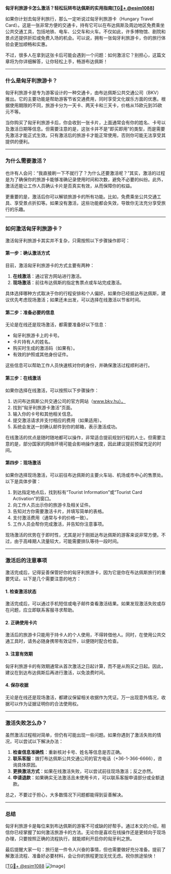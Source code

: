 **匈牙利旅游卡怎么激活？轻松玩转布达佩斯的实用指南[[TG💪+ @esim1088](https://t.me/s/esim1088)]**

如果你计划去匈牙利旅行，那么一定听说过匈牙利旅游卡（Hungary Travel Card）。这是一张非常方便的交通卡，持有它可以在布达佩斯及周边地区免费乘坐公共交通工具，包括地铁、电车、公交车和火车。不仅如此，许多博物馆、剧院和景点还提供折扣或免费入场的机会。可以说，拥有一张匈牙利旅游卡，你的旅行体验会更加顺畅和实惠。

不过，很多人在拿到这张卡后可能会遇到一个问题：如何激活它？别担心，这篇文章将为你详细解答，让你轻松上手，畅游布达佩斯！

---

### **什么是匈牙利旅游卡？**
匈牙利旅游卡是专为游客设计的一种交通卡，由布达佩斯公共交通公司（BKV）推出。它的主要功能是帮助游客节省交通费用，同时享受文化娱乐方面的优惠。根据使用期限的不同，旅游卡分为一天卡、两天卡和三天卡，价格从15欧元到35欧元不等。

当你购买了匈牙利旅游卡后，你会收到一张卡片，上面通常会有你的姓名、卡号以及激活日期等信息。但需要注意的是，这张卡并不是“即买即用”的类型，而是需要先激活才能正式生效。只有激活后的旅游卡才能正常使用，否则你可能无法享受其提供的便利。

---

### **为什么需要激活？**
也许有人会问：“我直接刷一下不就行了？为什么还要激活呢？”其实，激活的过程是为了确保你的旅游卡能够准确记录使用时间和次数，避免不必要的纠纷。此外，激活还能让工作人员确认卡片是否真实有效，从而保障你的权益。

更重要的是，激活后你可以解锁旅游卡的所有功能。比如，免费乘坐公共交通工具、享受景点折扣等。如果没有激活，这些功能都会失效，导致你无法充分享受旅行的乐趣。

---

### **如何激活匈牙利旅游卡？**
激活匈牙利旅游卡其实并不复杂，只需按照以下步骤操作即可：

#### **第一步：确认激活方式**
目前，激活匈牙利旅游卡的方式主要有两种：
1. **在线激活**：通过官方网站进行激活。
2. **现场激活**：前往布达佩斯的指定售票点或车站完成激活。

具体选择哪种方式取决于你的行程安排和个人偏好。如果你已经抵达布达佩斯，建议优先考虑现场激活；如果还未出发，可以选择在线激活以节省时间。

#### **第二步：准备必要的信息**
无论是在线还是现场激活，都需要准备好以下信息：
- 匈牙利旅游卡上的卡号。
- 卡片持有人的姓名。
- 购买时生成的激活码（如果有）。
- 有效的护照或其他身份证件。

这些信息可以帮助工作人员快速核对你的身份，并确保激活过程顺利进行。

#### **第三步：在线激活**
如果你选择在线激活，可以按照以下步骤操作：
1. 访问布达佩斯公共交通公司的官方网站（www.bkv.hu）。
2. 找到“匈牙利旅游卡激活”页面。
3. 输入你的卡号和其他相关信息。
4. 提交激活请求并支付相应的费用（如果适用）。
5. 系统会发送一封确认邮件到你的邮箱，表示激活成功。

在线激活的优点是随时随地都可以操作，非常适合提前规划行程的人士。但需要注意的是，部分国家的网络环境可能会影响操作速度，因此建议提前预留充足的时间。

#### **第四步：现场激活**
如果你选择现场激活，可以前往布达佩斯的主要火车站、机场或市中心的售票处。以下是具体步骤：
1. 到达指定地点后，找到标有“Tourist Information”或“Tourist Card Activation”的窗口。
2. 向工作人员出示你的旅游卡及相关证件。
3. 告知对方你需要激活卡片，并填写简单的表格。
4. 支付激活费用（通常与卡的价格一致）。
5. 工作人员会帮你完成激活，并告知你注意事项。

现场激活的优势在于即时性，尤其是对于刚抵达布达佩斯的游客来说非常方便。不过，由于高峰期人流量较大，可能需要排队等待一段时间。

---

### **激活后的注意事项**
激活完成后，记得妥善保管好你的匈牙利旅游卡，因为它是你在布达佩斯旅行的重要凭证。以下是几个需要注意的地方：

#### **1. 检查激活状态**
激活完成后，可以通过手机短信或电子邮件查看激活结果。如果发现激活失败或存在问题，应立即联系客服寻求帮助。

#### **2. 正确使用卡片**
激活后的旅游卡只能用于持卡人的个人使用，不得转借他人。同时，在使用公共交通工具时，请务必随身携带有效证件，以便随时配合检查。

#### **3. 注意有效期**
匈牙利旅游卡的有效期通常从首次激活之日起计算，而不是从购买之日起。因此，建议在到达布达佩斯后再进行激活，以免浪费时间。

#### **4. 保存收据**
无论是在线还是现场激活，都建议保留相关收据作为凭证。万一出现意外情况，收据可以作为证据证明你的合法使用权。

---

### **激活失败怎么办？**
虽然激活过程相对简单，但仍有可能出现一些问题。如果你遇到了激活失败的情况，可以尝试以下解决办法：

1. **检查信息准确性**：重新核对卡号、姓名等信息是否正确。
2. **联系客服**：拨打布达佩斯公共交通公司的官方电话（+36-1-366-6666），咨询具体原因。
3. **更换激活方式**：如果在线激活失败，可以尝试前往现场激活；反之亦然。
4. **申请退款**：如果确实无法激活且未使用卡片，可以联系客服申请部分或全额退款。

总之，不要过于担心，大多数情况下问题都能得到妥善解决。

---

### **总结**
匈牙利旅游卡是每位来到布达佩斯的游客不可或缺的好帮手。通过本文的介绍，相信你已经掌握了如何激活旅游卡的方法。无论你是喜欢在线操作还是更倾向于现场办理，只要按照正确的流程执行，就能顺利开启你的匈牙利之旅。

最后提醒大家一句：旅行是一件令人兴奋的事情，但也需要做好充分准备。提前了解激活流程、准备好必要材料，会让你的旅程更加无忧无虑。祝你旅途愉快！

[[TG💪+ @esim1088](https://t.me/s/esim1088) ![Image](https://i.postimg.cc/4NQfJmqS/Snipaste-2025-05-13-00-14-12.png)]